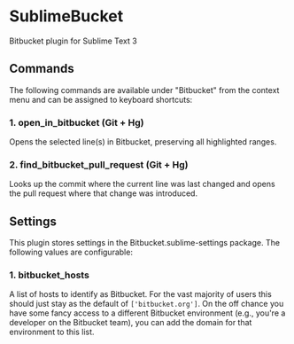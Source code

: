 # SublimeBucket

Bitbucket plugin for Sublime Text 3

## Commands

The following commands are available under "Bitbucket" from the context menu
and can be assigned to keyboard shortcuts:

### 1. open_in_bitbucket (Git + Hg)

Opens the selected line(s) in Bitbucket, preserving all highlighted ranges.

### 2. find_bitbucket_pull_request (Git + Hg)

Looks up the commit where the current line was last changed and opens the pull
request where that change was introduced.

## Settings

This plugin stores settings in the Bitbucket.sublime-settings package. The
following values are configurable:

### 1. bitbucket_hosts

A list of hosts to identify as Bitbucket. For the vast majority of users this
should just stay as the default of `['bitbucket.org']`. On the off chance you
have some fancy access to a different Bitbucket environment (e.g., you're a
developer on the Bitbucket team), you can add the domain for that environment
to this list.
